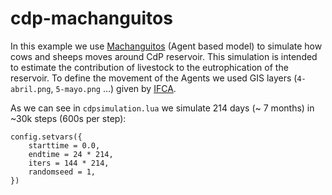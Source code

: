 # cdp-machanguitos
In this example we use [Machanguitos](https://github.com/IFCA/machanguitos) (Agent based model)
to simulate how cows and sheeps moves around CdP reservoir.
This simulation is intended to estimate the contribution of livestock to the eutrophication
of the reservoir. To define the movement of the Agents we used GIS layers (`4-abril.png`, `5-mayo.png` ...)
given by [IFCA](http://www.ifca.unican.es/).

As we can see in `cdpsimulation.lua` we simulate 214 days (~ 7 months) in ~30k steps (600s per step):

```
config.setvars({
	starttime = 0.0,
	endtime = 24 * 214,
	iters = 144 * 214,
	randomseed = 1,
})
```


